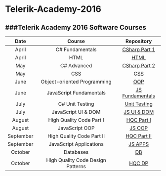 # Telerik-Academy-2016
###Telerik Academy 2016 Software Courses
---
|       Date    | Course |              Repository              |
|:---------------:|:----------------------------------:|:-----------------------------------------------------:|
| April |C# Fundamentals| [CSharp Part 1](https://github.com/tpopov94/Telerik-Academy-2016/tree/master/CSharp%20Part%20I) |
|  April |HTML|[HTML](https://github.com/tpopov94/Telerik-Academy-2016/tree/master/CSharp%20Part%20I) |
|  May | C# Advanced|[CSharp Part 2](https://github.com/tpopov94/Telerik-Academy-2016/tree/master/CSharp%20Part%20II)  |
| May |CSS| [CSS](https://github.com/tpopov94/Telerik-Academy-2016/tree/master/CSS) |
|  June  |  Object-oriented Programming|[OOP](https://github.com/tpopov94/Telerik-Academy-2016/tree/master/OOP)    |
| June |JavaScript Fundamentals | [JS Fundamentals](https://github.com/tpopov94/Telerik-Academy-2016/tree/master/JavaScript%20Fundamentals)|
|   July  |C# Unit Testing|[Unit Testing](https://github.com/tpopov94/Telerik-Academy-2016/tree/master/Hiqh%20Quality%20Code/Unit%20Testing)          |
|   July  |JavaScript UI & DOM |[JS UI & DOM](https://github.com/tpopov94/Telerik-Academy-2016/tree/master/JavaScript%20UI%20%26%20DOM)         |
|   August  |High Quality Code Part I|  [HQC Part I](https://github.com/tpopov94/Telerik-Academy-2016/tree/master/Hiqh%20Quality%20Code/High%20Quality%20Code%20Part%20I)    |
|   August  |JavaScript OOP|  [JS OOP](https://github.com/tpopov94/Telerik-Academy-2016/tree/master/JavaScript%20OOP)    |
|   September  |High Quality Code Part II  |  [HQC Part II](https://github.com/tpopov94/Telerik-Academy-2016/tree/master/Hiqh%20Quality%20Code/High%20Quality%20Code%20Part%20II)    |
|   September  |JavaScript Applications |  [JS APPS](https://github.com/tpopov94/Telerik-Academy-2016/tree/master/JavaScript%20Applications)|
|   October  |Databases |  [DB](https://github.com/tpopov94/Telerik-Academy-2016/tree/master/Databases)|
|   October  |High Quality Code Design Patterns |  [HQC DP]()|